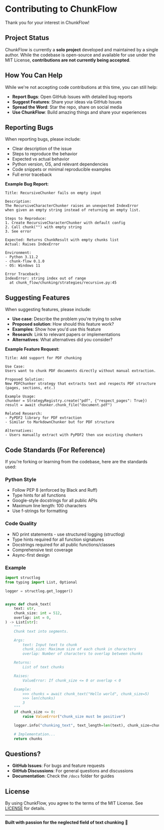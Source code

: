 # Contributing to ChunkFlow

Thank you for your interest in ChunkFlow!

## Project Status

ChunkFlow is currently a **solo project** developed and maintained by a single author. While the codebase is open-source and available for use under the MIT License, **contributions are not currently being accepted**.

## How You Can Help

While we're not accepting code contributions at this time, you can still help:

- **Report Bugs**: Open GitHub Issues with detailed bug reports
- **Suggest Features**: Share your ideas via GitHub Issues
- **Spread the Word**: Star the repo, share on social media
- **Use ChunkFlow**: Build amazing things and share your experiences

## Reporting Bugs

When reporting bugs, please include:

- Clear description of the issue
- Steps to reproduce the behavior
- Expected vs actual behavior
- Python version, OS, and relevant dependencies
- Code snippets or minimal reproducible examples
- Full error traceback

**Example Bug Report:**

```
Title: RecursiveChunker fails on empty input

Description:
The RecursiveCharacterChunker raises an unexpected IndexError
when given an empty string instead of returning an empty list.

Steps to Reproduce:
1. Create RecursiveCharacterChunker with default config
2. Call chunk("") with empty string
3. See error

Expected: Returns ChunkResult with empty chunks list
Actual: Raises IndexError

Environment:
- Python 3.11.2
- chunk-flow 0.1.0
- OS: Windows 11

Error Traceback:
IndexError: string index out of range
  at chunk_flow/chunking/strategies/recursive.py:45
```

## Suggesting Features

When suggesting features, please include:

- **Use case**: Describe the problem you're trying to solve
- **Proposed solution**: How should this feature work?
- **Examples**: Show how you'd use this feature
- **Research**: Link to relevant papers or implementations
- **Alternatives**: What alternatives did you consider?

**Example Feature Request:**

```
Title: Add support for PDF chunking

Use Case:
Users want to chunk PDF documents directly without manual extraction.

Proposed Solution:
New PDFChunker strategy that extracts text and respects PDF structure
(pages, sections, etc.)

Example Usage:
chunker = StrategyRegistry.create("pdf", {"respect_pages": True})
result = await chunker.chunk_file("document.pdf")

Related Research:
- PyPDF2 library for PDF extraction
- Similar to MarkdownChunker but for PDF structure

Alternatives:
- Users manually extract with PyPDF2 then use existing chunkers
```

## Code Standards (For Reference)

If you're forking or learning from the codebase, here are the standards used:

### Python Style
- Follow PEP 8 (enforced by Black and Ruff)
- Type hints for all functions
- Google-style docstrings for all public APIs
- Maximum line length: 100 characters
- Use f-strings for formatting

### Code Quality
- NO print statements - use structured logging (structlog)
- Type hints required for all function signatures
- Docstrings required for all public functions/classes
- Comprehensive test coverage
- Async-first design

### Example

```python
import structlog
from typing import List, Optional

logger = structlog.get_logger()


async def chunk_text(
    text: str,
    chunk_size: int = 512,
    overlap: int = 0,
) -> List[str]:
    """
    Chunk text into segments.

    Args:
        text: Input text to chunk
        chunk_size: Maximum size of each chunk in characters
        overlap: Number of characters to overlap between chunks

    Returns:
        List of text chunks

    Raises:
        ValueError: If chunk_size <= 0 or overlap < 0

    Example:
        >>> chunks = await chunk_text("Hello world", chunk_size=5)
        >>> len(chunks)
        3
    """
    if chunk_size <= 0:
        raise ValueError("chunk_size must be positive")

    logger.info("chunking_text", text_length=len(text), chunk_size=chunk_size)

    # Implementation...
    return chunks
```

## Questions?

- **GitHub Issues**: For bugs and feature requests
- **GitHub Discussions**: For general questions and discussions
- **Documentation**: Check the `/docs` folder for guides

## License

By using ChunkFlow, you agree to the terms of the MIT License. See [LICENSE](LICENSE) for details.

---

**Built with passion for the neglected field of text chunking** 🚀
